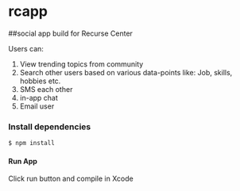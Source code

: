 # rcapp

##social app build for Recurse Center

Users can:
1) View trending topics from community
2) Search other users based on various data-points like: Job, skills, hobbies etc.
3) SMS each other
4) in-app chat
5) Email user

### Install dependencies
```bash
$ npm install
```

#### Run App

Click run button and compile in Xcode

